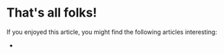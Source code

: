 # That's all folks!

If you enjoyed this article, you might find the following articles interesting:

- []()